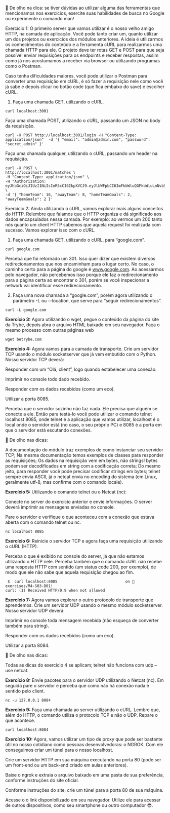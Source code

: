 👀 De olho na dica: se tiver dúvidas ao utilizar alguma das ferramentas que mencionamos nos exercícios, exercite suas habilidades de busca no Google ou experimente o comando man!

Exercício 1: O primeiro server que vamos utilizar é o nosso velho amigo HTTP, na camada de aplicação. Você pode tanto criar um, quanto utilizar um dos projetos ou exercícios dos módulos anteriores. A ideia é utilizarmos os conhecimentos do conteúdo e a ferramenta cURL para realizarmos uma chamada HTTP para ele. O projeto deve ter rotas GET e POST para que seja possível enviar requisições para os endpoints e receber respostas, assim como já nos acostumamos a receber via browser ou utilizando programas como o Postman.

Caso tenha dificuldades maiores, você pode utilizar o Postman para converter uma requisição em cURL, é só fazer a requisição nele como você já sabe e depois clicar no botão code (que fica embaixo do save) e escolher cURL.

1. Faça uma chamada GET, utilizando o cURL.
```
curl localhost:3001
```
Faça uma chamada POST, utilizando o cURL, passando um JSON no body da requisição.
```
curl -X POST http://localhost:3001/login -H "Content-Type: application/json"  -d '{ "email": "admin@admin.com", "password": "secret_admin" }'
```
Faça uma chamada qualquer, utilizando o cURL, passando um header na requisição.


```
curl -X POST \
http://localhost:3001/matches \
-H "Content-Type: application/json" \
-H "Authorization: eyJhbGciOiJIUzI1NiIsInR5cCI6IkpXVCJ9.eyJlbWFpbCI6ImFkbWluQGFkbWluLmNvbSIsInJvbGUiOiJhZG1pbiIsImlhdCI6MTY2Njc5MDE1OX0.NP18YIcrt4mc9jpEYmtHxT8jTvxtZs_pdVOHRBhS65k" \
-d '{ "homeTeam": 16, "awayTeam": 8, "homeTeamGoals": 2, "awayTeamGoals": 2 }'
```

Exercício 2: Ainda utilizando o cURL, vamos explorar mais alguns conceitos do HTTP. Relembre que falamos que o HTTP organiza e dá significado aos dados encapsulados nessa camada. Por exemplo: ao vermos um 200 tanto nós quanto um client HTTP sabemos que aquela request foi realizada com sucesso. Vamos explorar isso com o cURL.

1. Faça uma chamada GET, utilizando o cURL, para “google.com”.
```
curl google.com
```
Perceba que foi retornado um 301. Isso quer dizer que existem diversos redirecionamentos que nos encaminham para o lugar certo. No caso, o caminho certo para a página do google é www.google.com. Ao acessarmos pelo navegador, não percebemos isso porque ele faz o redirecionamento para a página certa ao encontrar o 301, porém se você inspecionar a network vai identificar esse redirecionamento.

2. Faça uma nova chamada a “google.com”, porém agora utilizando o parâmetro -L ou --location, que serve para “seguir redirecionamentos”.
```
curl -L google.com
```

**Exercício 3:** Agora utilizando o wget, pegue o conteúdo da página do site da Trybe, depois abra o arquivo HTML baixado em seu navegador. Faça o mesmo processo com outras páginas web
```
wget betrybe.com
```

**Exercício 4:** Agora vamos para a camada de transporte. Crie um servidor TCP usando o módulo socketserver que já vem embutido com o Python. Nosso servidor TCP deverá:

Responder com um “Olá, client”, logo quando estabelecer uma conexão.

Imprimir no console todo dado recebido.

Responder com os dados recebidos (como um eco).

Utilizar a porta 8085.

Perceba que o servidor sozinho não faz nada. Ele precisa que alguém se conecte a ele. Então para testá-lo você pode utilizar o comando telnet localhost 8085, onde telnet é a aplicação que vamos utilizar, localhost é o local onde o servidor está (no caso, o seu próprio PC) e 8085 é a porta em que o servidor está escutando conexões.

👀 De olho nas dicas:

A documentação do módulo traz exemplos de como instanciar seu servidor TCP;
Na mesma documentação temos exemplos de classes para responder as requisições;
Os dados na requisição vem em bytes, não strings! bytes podem ser decodificados em string com a codificação correta;
Do mesmo jeito, para responder você pode precisar codificar strings em bytes;
telnet sempre envia ASCII, já o netcat envia no encoding do sistema (em Linux, geralmente utf-8, mas confirme com o comando locale).

**Exercício 5:** Utilizando o comando telnet ou o Netcat (nc):

Conecte no server do exercício anterior e envie informações. O server deverá imprimir as mensagens enviadas no console.

Pare o servidor e verifique o que aconteceu com a conexão que estava aberta com o comando telnet ou nc.
```
nc localhost 8085
```

**Exercício 6:** Reinicie o servidor TCP e agora faça uma requisição utilizando o cURL (HTTP).

Perceba o que é exibido no console do server, já que não estamos utilizando o HTTP nele. Perceba também que o comando cURL não recebe uma resposta HTTP com sentido (um status code 200, por exemplo), de modo que ele não sabe que aquela requisição chegou ao fim.
```
 $  curl localhost:8085                              on  exercises/M4-S03-D01!
curl: (1) Received HTTP/0.9 when not allowed
```

**Exercício 7:** Agora vamos explorar o outro protocolo de transporte que aprendemos. Crie um servidor UDP usando o mesmo módulo socketserver. Nosso servidor UDP deverá:

Imprimir no console toda mensagem recebida (não esqueça de converter também para string).

Responder com os dados recebidos (como um eco).

Utilizar a porta 8084.

👀 De olho nas dicas:

Todas as dicas do exercício 4 se aplicam;
telnet não funciona com udp – use netcat.

**Exercício 8:** Envie pacotes para o servidor UDP utilizando o Netcat (nc). Em seguida pare o servidor e perceba que como não há conexão nada é sentido pelo client.
```
nc -u 127.0.0.1 8084
```

**Exercício 9:** Faça uma chamada ao server utilizando o cURL. Lembre que, além do HTTP, o comando utiliza o protocolo TCP e não o UDP. Repare o que acontece.
```
curl localhost:8084
```

**Exercício 10:** Agora, vamos utilizar um tipo de proxy que pode ser bastante útil no nosso cotidiano como pessoas desenvolvedoras: o NGROK. Com ele conseguimos criar um túnel para o nosso localhost.

Crie um servidor HTTP em sua máquina executando na porta 80 (pode ser um front-end ou um back-end criado em aulas anteriores).

Baixe o ngrok e extraia o arquivo baixado em uma pasta de sua preferência, conforme instruções do site oficial.

Conforme instruções do site, crie um túnel para a porta 80 de sua máquina.

Acesse o o link disponibilizado em seu navegador. Utilize ele para acessar de outros dispositivos, como seu smartphone ou outro computador 😎.
